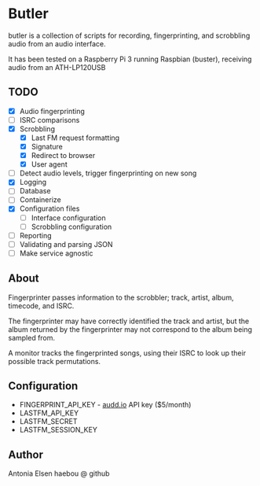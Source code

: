 # Butler

butler is a collection of scripts for recording, fingerprinting, and scrobbling audio from an audio interface.

It has been tested on a Raspberry Pi 3 running Raspbian (buster), receiving audio from an ATH-LP120USB

## TODO

- [x] Audio fingerprinting
- [ ] ISRC comparisons
- [x] Scrobbling
  - [x] Last FM request formatting
  - [x] Signature
  - [x] Redirect to browser
  - [x] User agent
- [ ] Detect audio levels, trigger fingerprinting on new song
- [x] Logging
- [ ] Database
- [ ] Containerize
- [x] Configuration files
  - [ ] Interface configuration
  - [ ] Scrobbling configuration
- [ ] Reporting
- [ ] Validating and parsing JSON
- [ ] Make service agnostic

## About

Fingerprinter passes information to the scrobbler; track, artist, album, timecode, and ISRC.

The fingerprinter may have correctly identified the track and artist, but the album returned by the fingerprinter may not correspond to the album being sampled from.

A monitor tracks the fingerprinted songs, using their ISRC to look up their possible track permutations.

## Configuration

- FINGERPRINT_API_KEY - [audd.io](audd.io) API key ($5/month)
- LASTFM_API_KEY
- LASTFM_SECRET
- LASTFM_SESSION_KEY


## Author

Antonia Elsen
haebou @ github